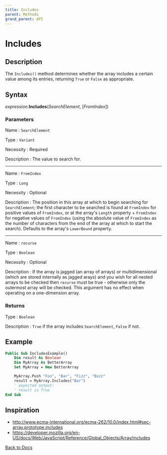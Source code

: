 ```yaml
---
title: Includes
parent: Methods
grand_parent: API
---
```


# Includes

## Description
The `Includes()` method determines whether the array includes a certain value among its entries, returning `True` or `False` as appropriate.

## Syntax

*expression*.**Includes**(*SearchElement*, [*FromIndex*])

### Parameters

Name
: `SearchElement`

Type
: `Variant`

Necessity
: Required

Description
: The value to search for.

---

Name
: `FromIndex`

Type
: `Long`

Necessity
: Optional

Description
: The position in this array at which to begin searching for `SearchElement`; the first character to be searched is found at `FromIndex` for positive values of `FromIndex`, or at the array's `Length` property + `FromIndex` for negative values of `FromIndex` (using the absolute value of `FromIndex` as the number of characters from the end of the array at which to start the search). Defaults to the array's `LowerBound` property.

---

Name
: `recurse`

Type
: `Boolean`

Necessity
: Optional

Description
: If the array is jagged (an array of arrays) or multidimensional (which are stored internally as jagged arays) and you wish for all nested arrays to be checked then `recurse` must be true - otherwise only the outermost array will be checked. This argument has no effect when operating on a one-dimension array.


### Returns

Type
: `Boolean`

Description
: `True` if the array includes `SearchElement`, `False` if not.

## Example

```vb
Public Sub IncludesExample()
    Dim result As Boolean
    Dim MyArray As BetterArray
    Set MyArray = New BetterArray

    MyArray.Push "Foo", "Bar", "Fizz", "Buzz"
    result = MyArray.Includes("Bar")
    ' expected output:
    ' result is True
End Sub
```



## Inspiration
* <http://www.ecma-international.org/ecma-262/10.0/index.html#sec-array.prototype.includes>
* <https://developer.mozilla.org/en-US/docs/Web/JavaScript/Reference/Global_Objects/Array/includes>


[Back to Docs](https://senipah.github.io/VBA-Better-Array/)
